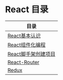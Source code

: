 # React 目录

| 目录 |
| --- | 
|[React基本认识](./01_react_base.md) |
|[React组件化编程](./02_react_component_programming.md) |
|[React脚手架创建项目](./03_react_practice.md) |
|[React-Router](./04_react-router.md) |
|[Redux](./05_redux.md) |

